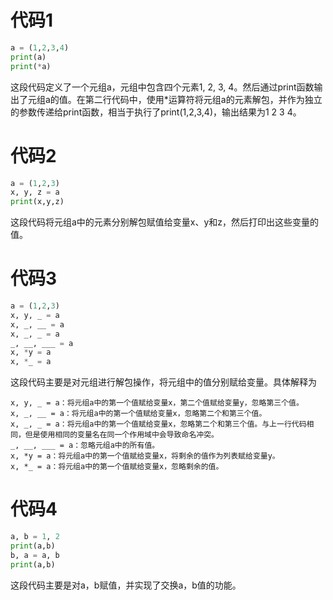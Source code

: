 # 代码1
```python
a = (1,2,3,4)
print(a)
print(*a)
```
这段代码定义了一个元组a，元组中包含四个元素1, 2, 3, 4。然后通过print函数输出了元组a的值。在第二行代码中，使用*运算符将元组a的元素解包，并作为独立的参数传递给print函数，相当于执行了print(1,2,3,4)，输出结果为1 2 3 4。

# 代码2
```python
a = (1,2,3)
x, y, z = a
print(x,y,z)
```
这段代码将元组a中的元素分别解包赋值给变量x、y和z，然后打印出这些变量的值。

# 代码3
```python
a = (1,2,3)
x, y, _ = a 
x, _, __ = a 
x, _, _ = a
_, __, ___ = a
x, *y = a
x, *_ = a
```
这段代码主要是对元组进行解包操作，将元组中的值分别赋给变量。具体解释为

    x, y, _ = a：将元组a中的第一个值赋给变量x，第二个值赋给变量y，忽略第三个值。
    x, _, __ = a：将元组a中的第一个值赋给变量x，忽略第二个和第三个值。
    x, _, _ = a：将元组a中的第一个值赋给变量x，忽略第二个和第三个值。与上一行代码相同，但是使用相同的变量名在同一个作用域中会导致命名冲突。
    _, __, ___ = a：忽略元组a中的所有值。
    x, *y = a：将元组a中的第一个值赋给变量x，将剩余的值作为列表赋给变量y。
    x, *_ = a：将元组a中的第一个值赋给变量x，忽略剩余的值。

# 代码4
```python
a, b = 1, 2
print(a,b)
b, a = a, b
print(a,b)
```
这段代码主要是对a，b赋值，并实现了交换a，b值的功能。
